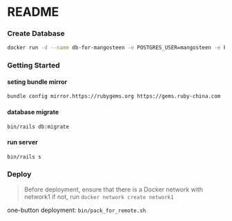 # README

### Create Database

```bash
docker run -d --name db-for-mangosteen -e POSTGRES_USER=mangosteen -e POSTGRES_PASSWORD=123456 -e POSTGRES_DB=mangosteen_dev -e PGDATA=/var/lib/postgresql/data/pgdata -v mangosteen-data:/var/lib/postgresql/data --network=network1 postgres:14
```

### Getting Started

#### seting bundle mirror

```bash
bundle config mirror.https://rubygems.org https://gems.ruby-china.com
```

#### database migrate

```bash
bin/rails db:migrate
```

#### run server

```bash
bin/rails s
```

### Deploy

> Before deployment, ensure that there is a Docker network with network1
> if not, run `docker network create network1`

one-button deployment:  `bin/pack_for_remote.sh` 